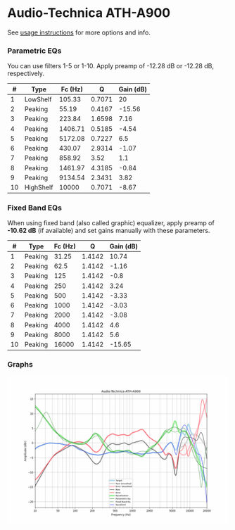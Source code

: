 # Audio-Technica ATH-A900
See [usage instructions](https://github.com/jaakkopasanen/AutoEq#usage) for more options and info.

### Parametric EQs
You can use filters 1-5 or 1-10. Apply preamp of -12.28 dB or -12.28 dB, respectively.

|   # | Type      |   Fc (Hz) |      Q |   Gain (dB) |
|-----|-----------|-----------|--------|-------------|
|   1 | LowShelf  |    105.33 | 0.7071 |       20    |
|   2 | Peaking   |     55.19 | 0.4167 |      -15.56 |
|   3 | Peaking   |    223.84 | 1.6598 |        7.16 |
|   4 | Peaking   |   1406.71 | 0.5185 |       -4.54 |
|   5 | Peaking   |   5172.08 | 0.7227 |        6.5  |
|   6 | Peaking   |    430.07 | 2.9314 |       -1.07 |
|   7 | Peaking   |    858.92 | 3.52   |        1.1  |
|   8 | Peaking   |   1461.97 | 4.3185 |       -0.84 |
|   9 | Peaking   |   9134.54 | 2.3431 |        3.82 |
|  10 | HighShelf |  10000    | 0.7071 |       -8.67 |

### Fixed Band EQs
When using fixed band (also called graphic) equalizer, apply preamp of **-10.62 dB** (if available) and set gains manually with these parameters.

|   # | Type    |   Fc (Hz) |      Q |   Gain (dB) |
|-----|---------|-----------|--------|-------------|
|   1 | Peaking |     31.25 | 1.4142 |       10.74 |
|   2 | Peaking |     62.5  | 1.4142 |       -1.16 |
|   3 | Peaking |    125    | 1.4142 |       -0.8  |
|   4 | Peaking |    250    | 1.4142 |        3.24 |
|   5 | Peaking |    500    | 1.4142 |       -3.33 |
|   6 | Peaking |   1000    | 1.4142 |       -3.03 |
|   7 | Peaking |   2000    | 1.4142 |       -3.08 |
|   8 | Peaking |   4000    | 1.4142 |        4.6  |
|   9 | Peaking |   8000    | 1.4142 |        5.6  |
|  10 | Peaking |  16000    | 1.4142 |      -15.65 |

### Graphs
![](./Audio-Technica%20ATH-A900.png)
